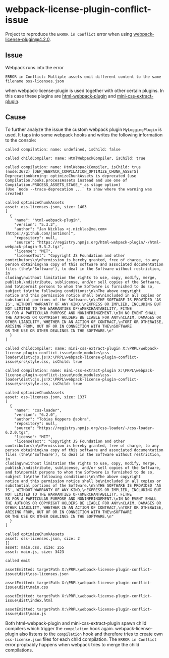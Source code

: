 # webpack-license-plugin-conflict-issue

Project to reproduce the `ERROR in Conflict` error when using 
[webpack-license-plugin@4.2.0](https://www.npmjs.com/package/webpack-license-plugin).

## Issue
Webpack runs into the error 
```
ERROR in Conflict: Multiple assets emit different content to the same filename oss-licenses.json
```
when webpack-license-plugin is used together with other certain plugins. In this case these plugins are 
[html-webpack-plugin](https://www.npmjs.com/package/html-webpack-plugin) and 
[mini-css-extract-plugin](https://www.npmjs.com/search?q=mini-css-extract-plugin).

## Cause

To further analyze the issue the custom webpack plugin `MyLoggingPlugin` is used. It taps into some webpack hooks and
writes the following information to the console:

```
called compilation: name: undefined, isChild: false

called childCompiler: name: HtmlWebpackCompiler, isChild: true

called compilation: name: HtmlWebpackCompiler, isChild: true
(node:3672) [DEP_WEBPACK_COMPILATION_OPTIMIZE_CHUNK_ASSETS] DeprecationWarning: optimizeChunkAssets is deprecated (use Compilation.hooks.processAssets instead and use one of Compilation.PROCESS_ASSETS_STAGE_* as stage option)
(Use `node --trace-deprecation ...` to show where the warning was created)

called optimizeChunkAssets
asset: oss-licenses.json, size: 1403
[
  {
    "name": "html-webpack-plugin",
    "version": "5.3.2",
    "author": "Jan Nicklas <j.nicklas@me.com> (https://github.com/jantimon)",
    "repository": null,
    "source": "https://registry.npmjs.org/html-webpack-plugin/-/html-webpack-plugin-5.3.2.tgz",
    "license": "MIT",
    "licenseText": "Copyright JS Foundation and other contributors\n\nPermission is hereby granted, free of charge, to any person obtaining\na copy of this software and associated documentation files (the\n'Software'), to deal in the Software without restriction, in
cluding\nwithout limitation the rights to use, copy, modify, merge, publish,\ndistribute, sublicense, and/or sell copies of the Software, and to\npermit persons to whom the Software is furnished to do so, subject to\nthe following conditions:\n\nThe above copyright
notice and this permission notice shall be\nincluded in all copies or substantial portions of the Software.\n\nTHE SOFTWARE IS PROVIDED 'AS IS', WITHOUT WARRANTY OF ANY KIND,\nEXPRESS OR IMPLIED, INCLUDING BUT NOT LIMITED TO THE WARRANTIES OF\nMERCHANTABILITY, FITNE
SS FOR A PARTICULAR PURPOSE AND NONINFRINGEMENT.\nIN NO EVENT SHALL THE AUTHORS OR COPYRIGHT HOLDERS BE LIABLE FOR ANY\nCLAIM, DAMAGES OR OTHER LIABILITY, WHETHER IN AN ACTION OF CONTRACT,\nTORT OR OTHERWISE, ARISING FROM, OUT OF OR IN CONNECTION WITH THE\nSOFTWARE
OR THE USE OR OTHER DEALINGS IN THE SOFTWARE.\n"
  }
]

called childCompiler: name: mini-css-extract-plugin X:\PRPL\webpack-license-plugin-conflict-issue\node_modules\css-loader\dist\cjs.js!X:\PRPL\webpack-license-plugin-conflict-issue\src\style.css, isChild: true

called compilation: name: mini-css-extract-plugin X:\PRPL\webpack-license-plugin-conflict-issue\node_modules\css-loader\dist\cjs.js!X:\PRPL\webpack-license-plugin-conflict-issue\src\style.css, isChild: true

called optimizeChunkAssets
asset: oss-licenses.json, size: 1337
[
  {
    "name": "css-loader",
    "version": "6.2.0",
    "author": "Tobias Koppers @sokra",
    "repository": null,
    "source": "https://registry.npmjs.org/css-loader/-/css-loader-6.2.0.tgz",
    "license": "MIT",
    "licenseText": "Copyright JS Foundation and other contributors\n\nPermission is hereby granted, free of charge, to any person obtaining\na copy of this software and associated documentation files (the\n'Software'), to deal in the Software without restriction, in
cluding\nwithout limitation the rights to use, copy, modify, merge, publish,\ndistribute, sublicense, and/or sell copies of the Software, and to\npermit persons to whom the Software is furnished to do so, subject to\nthe following conditions:\n\nThe above copyright
notice and this permission notice shall be\nincluded in all copies or substantial portions of the Software.\n\nTHE SOFTWARE IS PROVIDED 'AS IS', WITHOUT WARRANTY OF ANY KIND,\nEXPRESS OR IMPLIED, INCLUDING BUT NOT LIMITED TO THE WARRANTIES OF\nMERCHANTABILITY, FITNE
SS FOR A PARTICULAR PURPOSE AND NONINFRINGEMENT.\nIN NO EVENT SHALL THE AUTHORS OR COPYRIGHT HOLDERS BE LIABLE FOR ANY\nCLAIM, DAMAGES OR OTHER LIABILITY, WHETHER IN AN ACTION OF CONTRACT,\nTORT OR OTHERWISE, ARISING FROM, OUT OF OR IN CONNECTION WITH THE\nSOFTWARE
OR THE USE OR OTHER DEALINGS IN THE SOFTWARE.\n"
  }
]

called optimizeChunkAssets
asset: oss-licenses.json, size: 2
[]
asset: main.css, size: 255
asset: main.js, size: 3423

called emit

assetEmitted: targetPath X:\PRPL\webpack-license-plugin-conflict-issue\dist\oss-licenses.json

assetEmitted: targetPath X:\PRPL\webpack-license-plugin-conflict-issue\dist\main.css

assetEmitted: targetPath X:\PRPL\webpack-license-plugin-conflict-issue\dist\index.html

assetEmitted: targetPath X:\PRPL\webpack-license-plugin-conflict-issue\dist\main.js
```

Both html-webpack-plugin and mini-css-extract-plugin spawn child compilers which trigger the `compilation` hook again.
webpack-license-plugin also listens to the `compilation` hook and therefore tries to create own `oss-license.json` files
for each child compilation. The `ERROR in Conflict` error propbably happens when webpack tries to merge the child
compilations.
